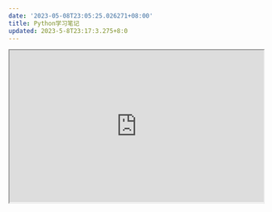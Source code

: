 ```yaml
---
date: '2023-05-08T23:05:25.026271+08:00'
title: Python学习笔记
updated: 2023-5-8T23:17:3.275+8:0
---
```

<div style="position: relative; padding: 30% 45%;">
<iframe style="position: absolute; width: 100%; height: 100%; left: 0; top: 0;" src="https://docs.python.org/zh-cn/3/tutorial/index.html" frameborder="1" scrolling="yes" width="320" height="240"</iframe>

